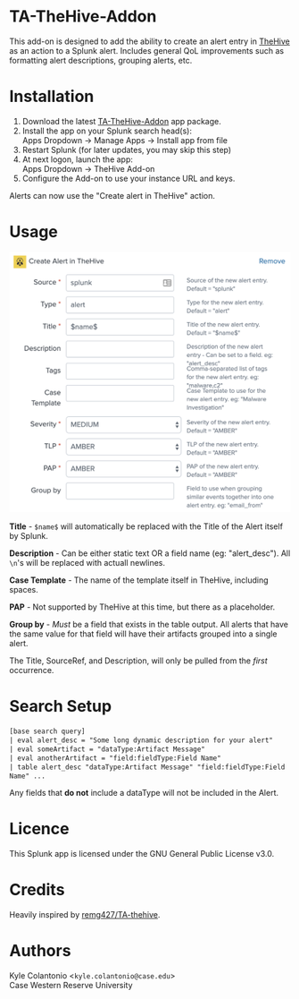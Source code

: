 # TA-TheHive-Addon

This add-on is designed to add the ability to create an alert entry in [TheHive](https://thehive-project.org/) as an action to a Splunk alert. Includes general QoL improvements such as formatting alert descriptions, grouping alerts, etc.

# Installation

1. Download the latest [TA-TheHive-Addon](https://github.com/cwru-iso/TA-TheHive-Addon/releases/latest) app package.
2. Install the app on your Splunk search head(s):  
Apps Dropdown -> Manage Apps -> Install app from file
3. Restart Splunk (for later updates, you may skip this step)
4. At next logon, launch the app:  
Apps Dropdown -> TheHive Add-on
5. Configure the Add-on to use your instance URL and keys.

Alerts can now use the "Create alert in TheHive" action.

# Usage

![thehive_create_alert](create_alert.png "Create Alert in TheHive")

**Title** - `$name$` will automatically be replaced with the Title of the Alert itself by Splunk. 

**Description** - Can be either static text OR a field name (eg: "alert_desc"). All `\n`'s will be replaced with actuall newlines.

**Case Template** - The name of the template itself in TheHive, including spaces.

**PAP** - Not supported by TheHive at this time, but there as a placeholder.

**Group by** - _Must_ be a field that exists in the table output. All alerts that have the same value for that field will have their artifacts grouped into a single alert.

The Title, SourceRef, and Description, will only be pulled from the _first_ occurrence.

# Search Setup

```
[base search query]
| eval alert_desc = "Some long dynamic description for your alert" 
| eval someArtifact = "dataType:Artifact Message"
| eval anotherArtifact = "field:fieldType:Field Name"
| table alert_desc "dataType:Artifact Message" "field:fieldType:Field Name" ...
```

Any fields that **do not** include a dataType will not be included in the Alert.

# Licence

This Splunk app is licensed under the GNU General Public License v3.0.

# Credits

Heavily inspired by [remg427/TA-thehive](https://github.com/remg427/TA-thehive).

# Authors

Kyle Colantonio <`kyle.colantonio@case.edu`>  
Case Western Reserve University